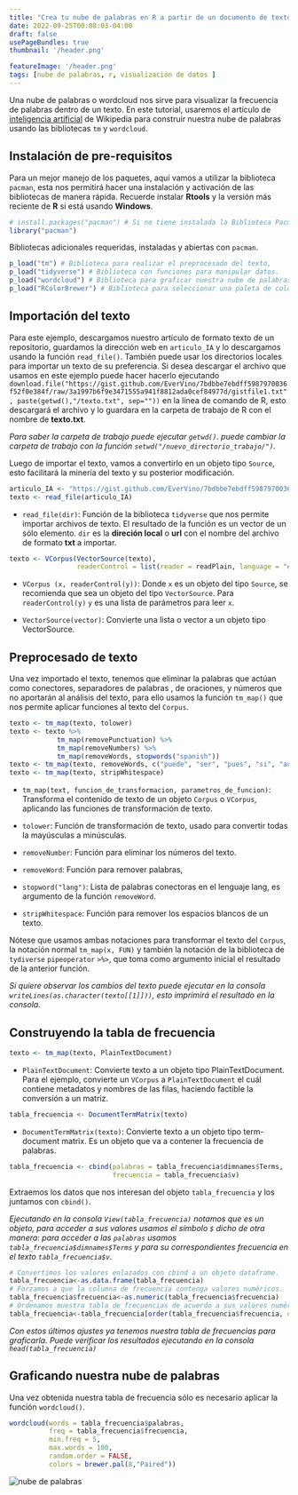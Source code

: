 ```yaml
---
title: "Crea tu nube de palabras en R a partir de un documento de texto"
date: 2022-09-25T00:08:03-04:00
draft: false
usePageBundles: true
thumbnail: '/header.png'

featureImage: '/header.png' 
tags: [nube de palabras, r, visualización de datos ]
---
```


Una nube de palabras o wordcloud nos sirve para visualizar la frecuencia de palabras dentro de un texto.
En este tutorial, usaremos el artículo de [inteligencia artificial](https://es.wikipedia.org/wiki/Inteligencia_artificial) de Wikipedia para construir nuestra nube de palabras usando las bibliotecas `tm` y `wordcloud`.


## Instalación de pre-requisitos

Para un mejor manejo de los paquetes, aquí vamos a utilizar la biblioteca `pacman`, esta nos permitirá hacer una instalación y activación de las bibliotecas de manera rápida. Recuerde instalar **Rtools** y la versión más reciente de **R** si está usando **Windows**.


```r
# install.packages("pacman") # Si no tiene instalada la Biblioteca Pacman ejecutar esta línea de código
library("pacman")
```

Bibliotecas adicionales requeridas, instaladas y abiertas con `pacman`.

```r
p_load("tm") # Biblioteca para realizar el preprocesado del texto,
p_load("tidyverse") # Biblioteca con funciones para manipular datos.
p_load("wordcloud") # Biblioteca para graficar nuestra nube de palabras.
p_load("RColorBrewer") # Biblioteca para seleccionar una paleta de colores de nuestra nube de palabras.
```

## Importación del texto

Para este ejemplo, descargamos nuestro artículo de formato texto de un repositorio, guardamos la dirección web en `articulo_IA` y lo descargamos usando la función `read_file()`. También puede usar los directorios locales para importar un texto de su preferencia. Si desea descargar el archivo que usamos en este ejemplo puede hacer hacerlo ejecutando `download.file("https://gist.github.com/EverVino/7bdbbe7ebdff5987970036f52f0e384f/raw/3a1997b6f9e3471555a941f8812ada0cef84977d/gistfile1.txt", paste(getwd(),"/texto.txt", sep=""))` en la línea de comando de R, esto descargará el archivo y lo guardara en la carpeta de trabajo de R con el nombre de **texto.txt**.

_Para saber la carpeta de trabajo puede ejecutar `getwd()`. puede cambiar la carpeta de trabajo con la función `setwd("/nuevo_directorio_trabajo/")`._

Luego de importar el texto, vamos a convertirlo en un objeto tipo `Source`, esto facilitará la minería del texto y su posterior modificación.

```r
articulo_IA <- "https://gist.github.com/EverVino/7bdbbe7ebdff5987970036f52f0e384f/raw/3a1997b6f9e3471555a941f8812ada0cef84977d/gistfile1.txt"
texto <- read_file(articulo_IA)
```

* `read_file(dir)`: Función de la biblioteca `tidyverse` que nos permite importar archivos de texto. El resultado de la función es un vector de un sólo elemento. `dir` es la **direción local** o **url** con el nombre del archivo de formato **txt** a importar.

```r
texto <- VCorpus(VectorSource(texto), 
                 readerControl = list(reader = readPlain, language = "es"))
```

* `VCorpus (x, readerControl(y))`: Donde `x` es un objeto del tipo `Source`, se recomienda que sea un objeto del tipo `VectorSource`. Para `readerControl(y)` `y` es una lista de parámetros para leer `x`.

* `VectorSource(vector)`: Convierte una lista o vector a un objeto tipo VectorSource. 

## Preprocesado de texto

Una vez importado el texto, tenemos que eliminar la palabras que actúan como conectores, separadores de palabras , de oraciones, y números que no aportarán al análisis del texto, para ello usamos la función `tm_map()` que nos permite aplicar funciones al texto del `Corpus`.

```r
texto <- tm_map(texto, tolower)
texto <- texto %>% 
            tm_map(removePunctuation) %>% 
            tm_map(removeNumbers) %>% 
            tm_map(removeWords, stopwords("spanish"))
texto <- tm_map(texto, removeWords, c("puede", "ser", "pues", "si", "aún", "cómo"))
texto <- tm_map(texto, stripWhitespace)
```

* `tm_map(text, funcion_de_transformacion, parametros_de_funcion)`: Transforma el contenido de texto de un objeto `Corpus` o `VCorpus`, aplicando las funciones de transformación de texto.

* `tolower`: Función de transformación de texto, usado para convertir todas la mayúsculas a minúsculas.

* `removeNumber`: Función para eliminar los números del texto.

* `removeWord`: Función para remover palabras, 

* `stopword("lang")`: Lista de palabras conectoras en el lenguaje lang, es argumento de la función `removeWord`.

* `stripWhitespace`: Función para remover los espacios blancos de un texto.

Nótese que usamos ambas notaciones para transformar el texto del `Corpus`, la notación normal `tm_map(x, FUN)` y también la notación de la biblioteca de `tydiverse` `pipeoperator` `>%>`, que toma como argumento inicial el resultado de la anterior función.

_Si quiere observar los cambios del texto puede ejecutar en la consola `writeLines(as.character(texto[[1]]))`, esto imprimirá el resultado en la consola._

## Construyendo la tabla de frecuencia

```R
texto <- tm_map(texto, PlainTextDocument)
```

* `PlainTextDocument`: Convierte texto a un objeto tipo PlainTextDocument. Para el ejemplo, convierte un `VCorpus` a `PlainTextDocument` el cuál contiene metadatos y nombres de las filas, haciendo factible la conversión a un matriz.


```R
tabla_frecuencia <- DocumentTermMatrix(texto)
```

* `DocumentTermMatrix(texto)`: Convierte texto a un objeto tipo term-document matrix. Es un objeto que va a contener la frecuencia de palabras.


```R
tabla_frecuencia <- cbind(palabras = tabla_frecuencia$dimnames$Terms, 
                          frecuencia = tabla_frecuencia$v)
```

Extraemos los datos que nos interesan del objeto `tabla_frecuencia` y los juntamos con `cbind()`.

_Ejecutando en la consola `View(tabla_frecuencia)` notamos que es un objeto, para acceder a sus valores usamos el símbolo `$` dicho de otra manera: para acceder a las `palabras` usamos `tabla_frecuencia$dimnames$Terms` y para su correspondientes frecuencia en el texto `tabla_frecuencia$v`._


```R
# Convertimos los valores enlazados con cbind a un objeto dataframe.
tabla_frecuencia<-as.data.frame(tabla_frecuencia) 
# Forzamos a que la columna de frecuencia contenga valores numéricos.
tabla_frecuencia$frecuencia<-as.numeric(tabla_frecuencia$frecuencia)
# Ordenamos muestra tabla de frecuencias de acuerdo a sus valores numéricos.
tabla_frecuencia<-tabla_frecuencia[order(tabla_frecuencia$frecuencia, decreasing=TRUE),]
```

_Con estos últimos ajustes ya tenemos nuestra tabla de frecuencias para graficarla._
_Puede verificar los resultados ejecutando en la consola `head(tabla_frecuencia)`_

## Graficando nuestra nube de palabras

Una vez obtenida nuestra tabla de frecuencia sólo es necesario aplicar la función `wordcloud()`.


```R
wordcloud(words = tabla_frecuencia$palabras, 
          freq = tabla_frecuencia$frecuencia, 
          min.freq = 5, 
          max.words = 100, 
          random.order = FALSE, 
          colors = brewer.pal(8,"Paired"))
```

![nube de palabras](../../nube.png)